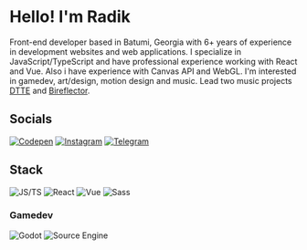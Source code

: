 # Hello! I'm Radik
Front-end developer based in Batumi, Georgia with 6+ years of experience in development websites and web applications. 
I specialize in JavaScript/TypeScript and have professional experience working with React and Vue. Also i have experience with Canvas API and WebGL.
I'm interested in gamedev, art/design, motion design and music. Lead two music projects [DTTE](https://open.spotify.com/artist/38MmDiW4NOzG5gvulaQqWQ) and [Bireflector](https://open.spotify.com/artist/0xzoclQiYuYRHA7zTaqPR1).

## Socials
[![Codepen](https://img.shields.io/badge/Codepen-000000?style=for-the-badge&logo=codepen&logoColor=white)](https://codepen.io/h2xdev)
[![Instagram](https://img.shields.io/badge/Instagram-E4405F?style=for-the-badge&logo=instagram&logoColor=white)](https://instagram.com/h2xdeveloper)
[![Telegram](https://img.shields.io/badge/Telegram-2CA5E0?style=for-the-badge&logo=telegram&logoColor=white)](https://t.me/h2xdeveloper)

## Stack
![JS/TS](https://img.shields.io/badge/Java\/TypeScript-007ACC?style=for-the-badge&logo=typescript&logoColor=white)
![React](https://img.shields.io/badge/React-20232A?style=for-the-badge&logo=react&logoColor=61DAFB)
![Vue](https://img.shields.io/badge/Vue%20js-35495E?style=for-the-badge&logo=vuedotjs&logoColor=4FC08D)
![Sass](https://img.shields.io/badge/Sass-CC6699?style=for-the-badge&logo=sass&logoColor=white)

### Gamedev
![Godot](https://img.shields.io/badge/Godot-478CBF?style=for-the-badge&logo=GodotEngine&logoColor=white)
![Source Engine](https://img.shields.io/badge/Source%20Engine-F2BB13?style=for-the-badge&logo=sourceengine&logoColor=white)
